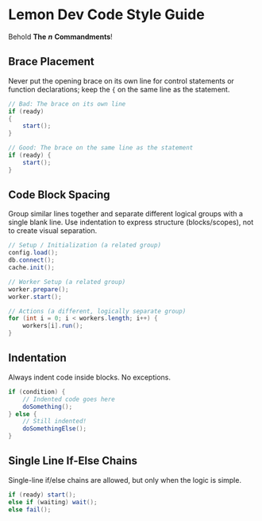 # Lemon Dev Code Style Guide
Behold **The** ***n*** **Commandments**!

## Brace Placement
Never put the opening brace on its own line for control statements or function declarations; keep the `{` on the same line as the statement.

```java
// Bad: The brace on its own line
if (ready)
{
    start();
}

// Good: The brace on the same line as the statement
if (ready) {
    start();
}
```

## Code Block Spacing
Group similar lines together and separate different logical groups with a single blank line. Use indentation to express structure (blocks/scopes), not to create visual separation.

```java
// Setup / Initialization (a related group)
config.load();
db.connect();
cache.init();

// Worker Setup (a related group)
worker.prepare();
worker.start();

// Actions (a different, logically separate group)
for (int i = 0; i < workers.length; i++) {
    workers[i].run();
}
```

## Indentation
Always indent code inside blocks. No exceptions.

```java
if (condition) {
    // Indented code goes here
    doSomething();
} else {
    // Still indented!
    doSomethingElse();
}
```

## Single Line If-Else Chains
Single-line if/else chains are allowed, but only when the logic is simple.
```java
if (ready) start();
else if (waiting) wait();
else fail();
```
